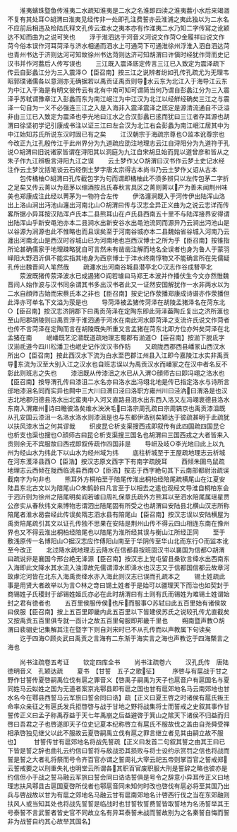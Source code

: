 <!-- { "loadSidebar": true } -->
　　淮夷蠙珠暨鱼传淮夷二水疏知淮夷是二水之名淮即四渎之淮夷葢小水后来竭涸不复有其处耳○胡渭曰淮夷见经传非一处即孔注费誓亦云淮浦之夷此独以为二水名不应前后相违及检陆氏释文孔传云淮水之夷本亦有作淮夷二水乃知二字传冩之讹颖达不知而曲为之说可笑也
　　浮于淮泗达于河音义河说文作菏○金履祥曰说文作菏今俗本误作河耳菏泽与济水相通而泗水上可通菏下可通淮徐州浮淮入泗自泗达菏也青州书达于济则达河可知故徐州书达菏则达济可知胡渭曰许愼时经犹作菏而史记汉书并作河葢后人传写误也
　　三江既入震泽厎定传言三江已入致定为震泽疏下传云自彭蠡江分为三入震泽○【臣召南】按三江之说辨者纷如孔传孔疏尤为无理韦昭郭璞诸儒各以意测亦无确据若以禹贡证禹贡则导水云东为北江入于海导江云东为中江入于海是有明文彼传云有北有中南可知可谓简当何乃谓自彭蠡江分为三入震泽乎苏轼谓豫章江入彭蠡而东为南江岷江为中江汉为北江以经觧经确矣三江之与震泽一句自为一义不必强连三江之入是入海非入震泽震泽之厎定是源清流通自不泛溢非由三江已入致定为震泽也李光地曰江水之合汉彭蠡已逺而犹曰三江者存其源也胡渭曰徐坚初学记引康成书注以证三江曰左合汉为北江右会彭蠡为南江岷江居其中为中江始知苏氏所说东汉时固已有之矣
　　江汉朝宗于海疏宗尊也○监本讹尊宗也今改正九江孔殷传江于此州界分为九道疏应劭注地理志云江自浔阳分为九道符于孔说○胡渭曰旧说诸家皆谓在浔阳其以洞庭为九江自宋胡旦始而晁以道曾彦和皆从之朱子作九江辨极言浔阳九江之误
　　云土梦作乂○胡渭曰汉书作云梦土史记水经注作云土梦沈括笔谈云石经倒土梦字唐太宗得古本尚书乃云土梦作乂诏从古本
　　包传橘柚○胡渭曰孔传截包字为句而谓即橘柚此不须多辨只以左传包茅二字折之足矣又传云菁以为葅茅以缩酒按吕氏春秋言具区之菁则菁以产为善未闻荆州味美也郑康成注此经以菁茅为一物符合左传
　　伊洛瀍涧既入于河传伊出陆浑山洛出上洛山涧出沔池山瀍出河南北山○胡渭曰传与汉志全异正义曲为之说云志详而传畧所据小异耳按汉陆浑卢氏本二县熊耳山在卢氏县西南五十里不与陆浑接界安得谓出陆浑山乎新安黾池亦本二县涧水出新安谷水出黾池流同而源异乃云涧出沔池山是以谷源为涧源也此不惟略也而且误矣至于河南谷城亦本二县魏始省谷城入河南乃云瀍出河南北山是西汉时谷城山已为河南地也岂西汉博士之所为乎【臣召南】按锥指所论甚确儒家于地理疎略犹自可言然未有凿凿注解而地名全误者也身为鲁人于蒙羽峄阳大野泗沂俱不能实指其地身为西京博士于沣水终南惇物又不能确言所在先儒疑孔传出魏晋间人笔然哉
　　疏瀍水出河南谷城县潜亭北○汉志作谷成朁亭北
　　荥波既猪传荥泽波水已成遏猪○阎若璩曰马郑王本波并作播伏生今文亦然惟魏晋间人始作波与汉书同余谓其书多出汉书者此又一证然安国解犹作一水非两水以为二水自顔师古始而宋蔡氏本之非也【臣召南】按史记作荥播郑康成诗谱亦作荥播但此泽亦可单名下文溢为荥是也
　　导菏泽被孟猪传菏泽在胡陵孟猪泽名在菏东北○【臣召南】按汉志济阴郡下曰禹贡菏泽在定陶东即此菏泽葢陶丘复出之济所滙也至山阳郡胡陵则曰禹贡浮于淮泗通于河水在南此河水即菏泽之支流许氏说文作菏者也传不言菏泽在定陶而言在胡陵既失所重又言孟猪在菏东北即方位亦舛矣菏泽在北孟猪在南
　　岷嶓既艺沱潜既道疏地理志蜀郡有湔道○【臣召南】按湔下脱氐字汉湔氐道今四川松潘卫也岷史记作汶汉书作防
　　又疏陇西郡西县嶓冡山西汉水所出○【臣召南】按此西汉水下流为白水至巴郡江州县入江即今嘉陵江水实非禹贡导东流为汉至大别入江之汉水也自班志误以为禹贡汉水而嶓冡之在汉中者名反不彰此则班志之失也
　　漆沮既从传漆沮之水已从入渭○顔师古曰即冯翊之洛水也【臣召南】按导渭孔传曰漆沮二水名亦曰洛水出冯翊北地是传已指定洛水与诗所言邠地漆沮名同而实异也闗中三大川曰渭曰泾曰洛职方雍州川曰泾汭曰渭洛是也汉志北地郡归德县洛水出北蛮夷中入河又直路县沮水出东西入洛又左冯翊褱德县洛水东南入渭雍州诗曰瞻彼洛矣维水泱泱毛曰洛宗周孔疏曰宗周镐京也禹贡漆沮既从孔安国云漆沮一名洛水洛水则漆沮是也与东都伊洛别矣颖达于彼疏甚明于此疏犹以扶风漆水当之何其谬哉
　　织皮昆仑析支渠搜西戎即叙传有此四国疏四国昆仑也析支也渠也搜也○顔师古曰昆仑析支渠搜三国名也胡渭曰三国西戎之大者皆来入贡则余无不宾服故曰西戎即叙传疏作四国非是
　　导岍及岐○李光地曰此上以九州为经山水为纬此下以山水为经州域为纬
　　底柱析城至于王屋疏地理志云析城在河东濩泽县西○【臣浩】按汉志原文西字下有南字疏脱耳
　　西倾朱圉鸟鼠疏地理志云西倾在陇西临洮县西南○【臣浩】按志于西字絶句其下云南部都尉治疏误截南字为句非也
　　熊耳外方桐柏至于陪尾传淮出桐柏经陪尾疏横尾山在江夏安陆县东北古文以为陪尾山○朱鹤龄曰凡言至于以相去之逺也观经文导淮自桐柏东会于泗沂则为徐州之陪尾明矣阎若璩曰周礼保章氏疏外方熊耳以至泗水陪尾属瑶星贾公彦实从春秋纬文来博物志谓泗出陪尾固有所受之也胡渭曰安陆县北横山汉志所称陪尾者淮水曷尝经此传误矣隋志泗水县有陪尾山【臣召南】按汉志误以安陆横屋为禹贡陪尾疏引其文以证孔传独不思果在安陆是荆州山传不得云四山相连东南在豫州界也又不得云淮出桐柏经陪尾也以陪尾为淮所经其误与衡山江所经正同
　　至于敷浅原传一名博阳山○据汉志应作傅阳山南至于华阴传至华山北而东行○而监本讹至今改正
　　北过降水疏地理志云降水在信都县按班固汉书以襄国为信都○胡渭曰疏说非是襄国今邢台絶无洚源【臣召南】按汉志上党屯留县桑钦言绛水出西南东入海即此文降水其水流入浊漳故先儒谓漳水即洚水也汉志又于信都国信都云故章河故虖沱河皆在北东入海禹贡绛水亦入海此则汉志已误而孔疏本之
　　锡土姓疏此事是用贤大者故举以为言○林之竒曰锡土姓者于是始可以疆理天下而治也如契封于商锡姓子氏稷封于邰锡姓姬氏亦必在此时胡渭曰有土则有氏而锡姓为难锡土姓谓始封之君有徳者也
　　五百里侯服传侯也斥而服事○苏轼曰此五百里始有诸侯故曰侯服【臣召南】按上五百里即畿内此五百里以下皆建侯苏氏之说较孔传尤直截矣又按禹贡五百里俱专就一靣计之故五百里甸服即邦畿千里也
　　朔南暨声教○胡渭曰裴骃史记集解其注在暨字下则自刘宋时已不从孔传而以声教属下句读矣
　　讫于四海○顾炎武曰禹贡之言海有二东渐于海实言之海也声教讫于四海槩言之海也

　　尚书注疏卷五考证
　　钦定四库全书
　　尚书注疏卷六
　　汉孔氏传　唐陆徳明音义　孔颖达疏
　　夏书　【甘誓　五子之歌征】
　　序啓与有扈战于甘之野作甘誓传夏啓嗣禹位伐有扈之罪音义【啓禹子嗣禹为天子也扈音户有扈国名与夏同姓马云姒姓之国为无道者案京兆鄠县即有扈之国也甘有扈郊地名马云南郊地也甘水名今在鄠县西誓马云军旅曰誓会同曰诰】疏【正义曰夏王啓之时诸侯有扈氏叛王命率众亲征之有扈氏发兵拒啓啓与战于甘地之野将战集将士而誓戒之史叙其事作甘誓传正义曰孟子称禹荐益于天七年禹崩之后益避啓于箕山之隂天下诸侯不归益而归啓曰吾君之子也啓遂即天子位史记夏本纪称啓立有扈氏不服故伐之盖由自尧舜受禅相承啓独见继父以此不服故云夏啓嗣禹立伐有扈之罪言继立者见其由嗣立故不服也】
　　甘誓传甘有扈郊地名将战先誓疏【正义曰发首二句叙其誓之由其王曰已下皆是誓之辞也曲礼云约信曰誓将与敌战恐其损败与将士设约示赏罚之信也将战而誓是誓之大者礼将祭而号令齐百官亦谓之誓周礼大宰云祀五帝则掌百官之誓戒郑云誓戒要之以刑重失礼也明堂云所谓各其职百官废职服大刑是誓辞之略也彼亦是约信但小于战之誓马融云军旅曰誓会同曰诰诰誓俱是号令之辞意小异耳传正义曰地理志扶风鄠县古扈国夏啓所伐者也鄠扈音同未知何时改也啓伐有扈必将至其国乃出兵与啓战故以甘为有扈之郊地名马融云甘有扈南郊地名计啓西行伐之当在东郊融则扶风人或当知其处也将战先誓誓是临战时也甘誓牧誓费誓皆取誓地为名汤誓举其王号泰誓不言武誓者皆史官不同故立名有异耳泰誓未战而誓故别为之名秦誓自悔而誓非为战誓自约其心故举其国名】
